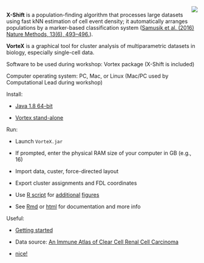 
<style>
#content img {
  float: right;
  margin: 0px 0px 15px 20px;
}
</style>

<div id="content">
<img src="out/fdl.gif" />
</div>


**X-Shift** is a population-finding algorithm that processes large datasets using fast kNN estimation of cell event density; it automatically arranges populations by a marker-based classification system ([Samusik et al. (2016) Nature Methods, 13(6), 493–496.](https://www.nature.com/articles/nmeth.3863)).

**VorteX** is a graphical tool for cluster analysis of multiparametric datasets in biology, especially single-cell data.

Software to be used during workshop: Vortex package (X-Shift is included)

Computer operating system: PC, Mac, or Linux (Mac/PC used by Computational Lead during workshop)

Install:

  - [Java 1.8 64-bit](http://www.oracle.com/technetwork/java/javase/downloads/jre8-downloads-2133155.html)
  
  - [Vortex stand-alone](https://github.com/nolanlab/vortex/releases)

Run:

  - Launch `VorteX.jar`
  
  - If prompted, enter the physical RAM size of your computer in GB (e.g., 16)
  
  - Import data, custer, force-directed layout
  
  - Export cluster assignments and FDL coordinates
  
  - Use [R script](01-xshift.R) for [additional](out/pl1.pdf) [figures](out/pl2.pdf)
  
  - See [Rmd](out/xshift.Rmd) or [html](out/xshift.html) for documentation and more info

Useful:
  
  - [Getting started](https://github.com/nolanlab/vortex/wiki/Getting-Started)
  
  - Data source: [An Immune Atlas of Clear Cell Renal Cell Carcinoma](https://www.ncbi.nlm.nih.gov/pubmed/28475899)
  
  - [nice!](https://en.wikipedia.org/wiki/Nice_(Unix))
